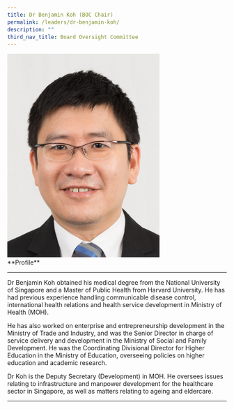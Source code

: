 ```yaml
---
title: Dr Benjamin Koh (BOC Chair)
permalink: /leaders/dr-benjamin-koh/
description: ""
third_nav_title: Board Oversight Committee
---
```

<img style="width:350px" src="/images/Leaders/dr%20benjamin%20koh.png">

<div> **Profile**&nbsp; </div>

* * *

Dr Benjamin Koh obtained his medical degree from the National University of Singapore and a Master of Public Health from Harvard University. He has had&nbsp;previous&nbsp;experience handling communicable disease control, international health relations and health service development in Ministry of Health (MOH).&nbsp;

He has also worked on enterprise and entrepreneurship development in the Ministry of Trade and&nbsp;Industry, and&nbsp;was the Senior Director in charge of service delivery and development in the Ministry of Social and Family Development. He was the Coordinating Divisional Director for Higher Education in the Ministry of Education, overseeing policies on higher education and academic research.&nbsp;

Dr Koh is the Deputy Secretary (Development) in MOH. He oversees issues relating to infrastructure and&nbsp;manpower&nbsp;development for the healthcare sector in Singapore, as well as matters relating to ageing and eldercare.

* * *